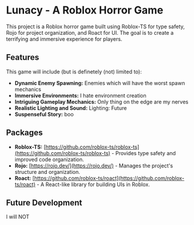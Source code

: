 # Lunacy - A Roblox Horror Game

This project is a Roblox horror game built using Roblox-TS for type safety, Rojo for project organization, and Roact for UI.  The goal is to create a terrifying and immersive experience for players.

## Features

This game will include (but is definetely (not) limited to):

* **Dynamic Enemy Spawning:** Enemies which will have the worst spawn mechanics
* **Immersive Environments:**  I hate environment creation
* **Intriguing Gameplay Mechanics:**  Only thing on the edge are my nerves
* **Realistic Lighting and Sound:**  Lighting: Future
* **Suspenseful Story:** boo 

## Packages

* **Roblox-TS:**  [https://github.com/roblox-ts/roblox-ts](https://github.com/roblox-ts/roblox-ts) - Provides type safety and improved code organization.
* **Rojo:** [https://rojo.dev/](https://rojo.dev/) - Manages the project's structure and organization.
* **Roact:** [https://github.com/roblox-ts/roact](https://github.com/roblox-ts/roact) -  A React-like library for building UIs in Roblox.

## Future Development
I will NOT 
